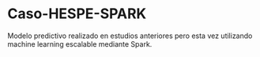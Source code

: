 # Caso-HESPE-SPARK
Modelo predictivo realizado en estudios anteriores pero esta vez utilizando machine learning escalable mediante Spark.
